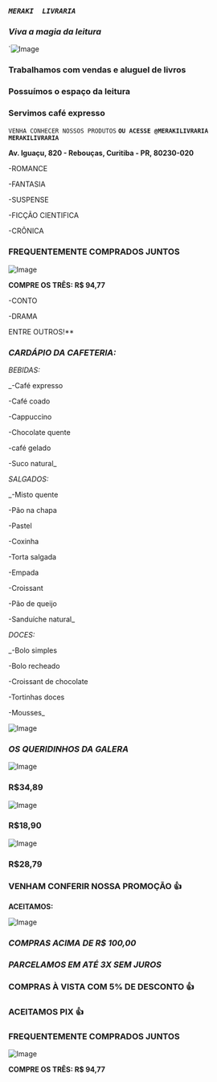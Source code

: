 
### _**`MERAKI  LIVRARIA`**_

### _**Viva a magia da leitura**_


`![Image](https://user-images.githubusercontent.com/115032426/193912673-28bef18e-f149-4a2e-b3e8-636183f40d3c.png)


### **Trabalhamos com vendas e aluguel de livros**
### **Possuímos o espaço da leitura**
### **Servimos café expresso**

`VENHA CONHECER NOSSOS PRODUTOS`
**`OU ACESSE @MERAKILIVRARIA MERAKILIVRARIA`**


**Av. Iguaçu, 820 - Rebouças, Curitiba - PR, 80230-020**

-ROMANCE

-FANTASIA

-SUSPENSE

-FICÇÃO CIENTIFICA

-CRÔNICA
### FREQUENTEMENTE COMPRADOS JUNTOS





![Image](https://user-images.githubusercontent.com/115032426/204629351-127bdbe6-1a06-4f48-8d83-0bfbbbde6cf5.png)

**COMPRE OS TRÊS: R$ 94,77**




-CONTO

-DRAMA

ENTRE OUTROS!**





### _**CARDÁPIO DA CAFETERIA:**_

_BEBIDAS:_

_-Café expresso

-Café coado

-Cappuccino

-Chocolate quente

-café gelado

-Suco natural_

_SALGADOS:_ 

_-Misto quente

-Pão na chapa

-Pastel

-Coxinha

-Torta salgada

-Empada

-Croissant

-Pão de queijo

-Sanduíche natural_

_DOCES:_

_-Bolo simples

-Bolo recheado

-Croissant de chocolate

-Tortinhas doces

-Mousses_



![Image](https://user-images.githubusercontent.com/115032426/200639623-b4f4e530-ae69-42f0-ba41-76f7f22509af.png)


### _OS QUERIDINHOS DA GALERA_



![Image](https://user-images.githubusercontent.com/115032426/200641428-d081fccd-4662-4f80-a7bc-acd8dcaa881e.png)
### R$34,89


![Image](https://user-images.githubusercontent.com/115032426/200641822-75b9bb5d-2ba6-4048-bd32-4ea570d7b4d9.png)

### R$18,90



![Image](https://user-images.githubusercontent.com/115032426/200642110-56fef578-9d29-4f1e-ae17-5737dcc5804b.png)

### R$28,79


### **VENHAM CONFERIR NOSSA PROMOÇÃO 👍**
**ACEITAMOS:**




![Image](https://user-images.githubusercontent.com/115032426/203367282-875cf872-f625-42e0-a618-8bb1357476aa.png)





### **_COMPRAS ACIMA DE R$ 100,00_**
### **_PARCELAMOS EM ATÉ 3X SEM JUROS_**


### COMPRAS À VISTA COM 5% DE DESCONTO 👍 

### **ACEITAMOS PIX 👍**


### FREQUENTEMENTE COMPRADOS JUNTOS





![Image](https://user-images.githubusercontent.com/115032426/204629351-127bdbe6-1a06-4f48-8d83-0bfbbbde6cf5.png)

**COMPRE OS TRÊS: R$ 94,77**












